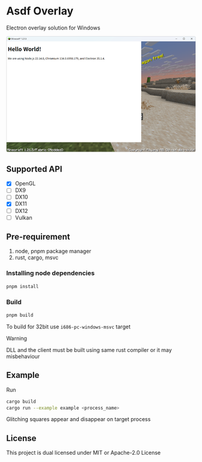 # Asdf Overlay
Electron overlay solution for Windows

![Screenshot](assets/example.png)

## Supported API
* [x] OpenGL
* [ ] DX9
* [ ] DX10
* [x] DX11
* [ ] DX12
* [ ] Vulkan

## Pre-requirement
1. node, pnpm package manager
2. rust, cargo, msvc

### Installing node dependencies
```bash
pnpm install
```

### Build
```bash
pnpm build
```
To build for 32bit use `i686-pc-windows-msvc` target

> [!WARNING]
> DLL and the client must be built using same rust compiler or it may misbehaviour

## Example
Run
```bash
cargo build
cargo run --example example <process_name>
```
Glitching squares appear and disappear on target process

## License
This project is dual licensed under MIT or Apache-2.0 License
